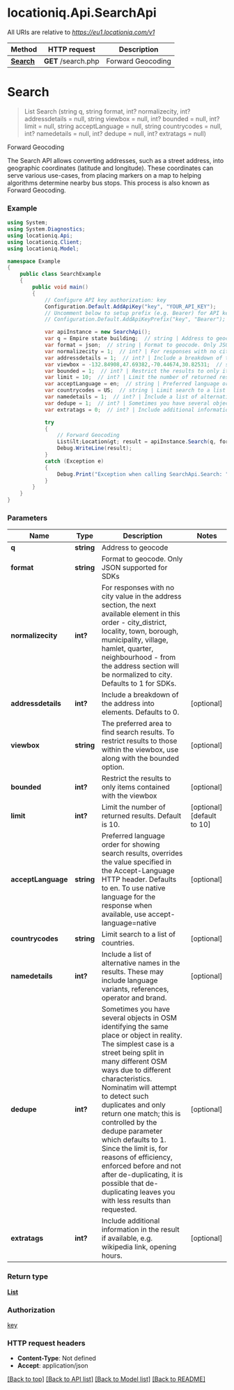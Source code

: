 # locationiq.Api.SearchApi

All URIs are relative to *https://eu1.locationiq.com/v1*

Method | HTTP request | Description
------------- | ------------- | -------------
[**Search**](SearchApi.md#search) | **GET** /search.php | Forward Geocoding


<a name="search"></a>
# **Search**
> List<Location> Search (string q, string format, int? normalizecity, int? addressdetails = null, string viewbox = null, int? bounded = null, int? limit = null, string acceptLanguage = null, string countrycodes = null, int? namedetails = null, int? dedupe = null, int? extratags = null)

Forward Geocoding

The Search API allows converting addresses, such as a street address, into geographic coordinates (latitude and longitude). These coordinates can serve various use-cases, from placing markers on a map to helping algorithms determine nearby bus stops. This process is also known as Forward Geocoding.

### Example
```csharp
using System;
using System.Diagnostics;
using locationiq.Api;
using locationiq.Client;
using locationiq.Model;

namespace Example
{
    public class SearchExample
    {
        public void main()
        {
            // Configure API key authorization: key
            Configuration.Default.AddApiKey("key", "YOUR_API_KEY");
            // Uncomment below to setup prefix (e.g. Bearer) for API key, if needed
            // Configuration.Default.AddApiKeyPrefix("key", "Bearer");

            var apiInstance = new SearchApi();
            var q = Empire state building;  // string | Address to geocode
            var format = json;  // string | Format to geocode. Only JSON supported for SDKs
            var normalizecity = 1;  // int? | For responses with no city value in the address section, the next available element in this order - city_district, locality, town, borough, municipality, village, hamlet, quarter, neighbourhood - from the address section will be normalized to city. Defaults to 1 for SDKs.
            var addressdetails = 1;  // int? | Include a breakdown of the address into elements. Defaults to 0. (optional) 
            var viewbox = -132.84908,47.69382,-70.44674,30.82531;  // string | The preferred area to find search results.  To restrict results to those within the viewbox, use along with the bounded option. (optional) 
            var bounded = 1;  // int? | Restrict the results to only items contained with the viewbox (optional) 
            var limit = 10;  // int? | Limit the number of returned results. Default is 10. (optional)  (default to 10)
            var acceptLanguage = en;  // string | Preferred language order for showing search results, overrides the value specified in the Accept-Language HTTP header. Defaults to en. To use native language for the response when available, use accept-language=native (optional) 
            var countrycodes = US;  // string | Limit search to a list of countries. (optional) 
            var namedetails = 1;  // int? | Include a list of alternative names in the results. These may include language variants, references, operator and brand. (optional) 
            var dedupe = 1;  // int? | Sometimes you have several objects in OSM identifying the same place or object in reality. The simplest case is a street being split in many different OSM ways due to different characteristics. Nominatim will attempt to detect such duplicates and only return one match; this is controlled by the dedupe parameter which defaults to 1. Since the limit is, for reasons of efficiency, enforced before and not after de-duplicating, it is possible that de-duplicating leaves you with less results than requested. (optional) 
            var extratags = 0;  // int? | Include additional information in the result if available, e.g. wikipedia link, opening hours. (optional) 

            try
            {
                // Forward Geocoding
                List&lt;Location&gt; result = apiInstance.Search(q, format, normalizecity, addressdetails, viewbox, bounded, limit, acceptLanguage, countrycodes, namedetails, dedupe, extratags);
                Debug.WriteLine(result);
            }
            catch (Exception e)
            {
                Debug.Print("Exception when calling SearchApi.Search: " + e.Message );
            }
        }
    }
}
```

### Parameters

Name | Type | Description  | Notes
------------- | ------------- | ------------- | -------------
 **q** | **string**| Address to geocode | 
 **format** | **string**| Format to geocode. Only JSON supported for SDKs | 
 **normalizecity** | **int?**| For responses with no city value in the address section, the next available element in this order - city_district, locality, town, borough, municipality, village, hamlet, quarter, neighbourhood - from the address section will be normalized to city. Defaults to 1 for SDKs. | 
 **addressdetails** | **int?**| Include a breakdown of the address into elements. Defaults to 0. | [optional] 
 **viewbox** | **string**| The preferred area to find search results.  To restrict results to those within the viewbox, use along with the bounded option. | [optional] 
 **bounded** | **int?**| Restrict the results to only items contained with the viewbox | [optional] 
 **limit** | **int?**| Limit the number of returned results. Default is 10. | [optional] [default to 10]
 **acceptLanguage** | **string**| Preferred language order for showing search results, overrides the value specified in the Accept-Language HTTP header. Defaults to en. To use native language for the response when available, use accept-language&#x3D;native | [optional] 
 **countrycodes** | **string**| Limit search to a list of countries. | [optional] 
 **namedetails** | **int?**| Include a list of alternative names in the results. These may include language variants, references, operator and brand. | [optional] 
 **dedupe** | **int?**| Sometimes you have several objects in OSM identifying the same place or object in reality. The simplest case is a street being split in many different OSM ways due to different characteristics. Nominatim will attempt to detect such duplicates and only return one match; this is controlled by the dedupe parameter which defaults to 1. Since the limit is, for reasons of efficiency, enforced before and not after de-duplicating, it is possible that de-duplicating leaves you with less results than requested. | [optional] 
 **extratags** | **int?**| Include additional information in the result if available, e.g. wikipedia link, opening hours. | [optional] 

### Return type

[**List<Location>**](Location.md)

### Authorization

[key](../README.md#key)

### HTTP request headers

 - **Content-Type**: Not defined
 - **Accept**: application/json

[[Back to top]](#) [[Back to API list]](../README.md#documentation-for-api-endpoints) [[Back to Model list]](../README.md#documentation-for-models) [[Back to README]](../README.md)

